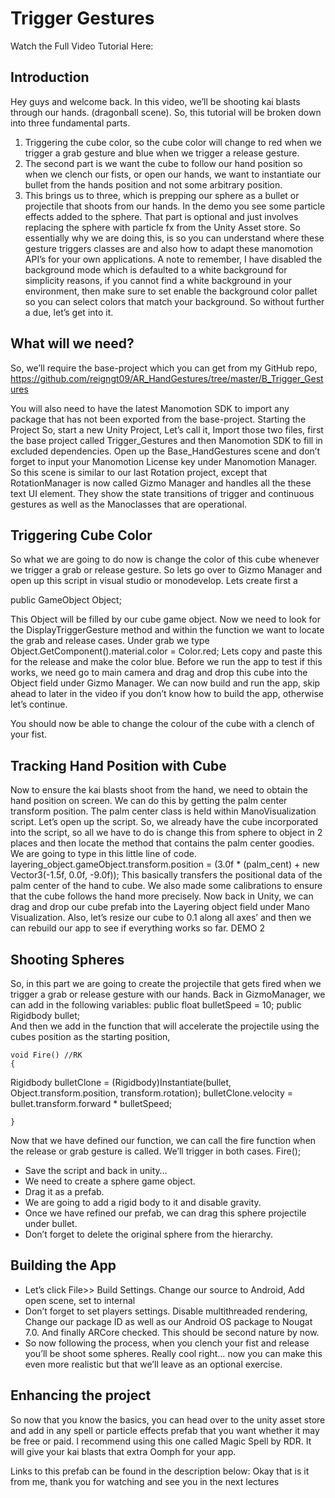 # Trigger Gestures

Watch the Full Video Tutorial Here:

## Introduction
Hey guys and welcome back. In this video, we’ll be shooting kai blasts through our hands. (dragonball scene). So, this tutorial will be broken down into three fundamental parts.

1.	Triggering the cube color, so the cube color will change to red when we trigger a grab gesture and blue when we trigger a release gesture.
2.	The second part is we want the cube to follow our hand position so when we clench our fists, or open our hands, we want to instantiate our bullet from the hands position and not some arbitrary position.
3.	This brings us to three, which is prepping our sphere as a bullet or projectile that shoots from our hands. In the demo you see some particle effects added to the sphere. That part is optional and just involves replacing the sphere with particle fx from the Unity Asset store.
So essentially why we are doing this, is so you can understand where these gesture triggers classes are and also how to adapt these manomotion API’s for your own applications. 
A note to remember, I have disabled the background mode which is defaulted to a white background for simplicity reasons, if you cannot find a white background in your environment, then make sure to set enable the background color pallet so you can select colors that match your background.
So without further a due, let’s get into it.

## What will we need?
So, we’ll require the base-project which you can get from my GitHub repo, https://github.com/reigngt09/AR_HandGestures/tree/master/B_Trigger_Gestures

You will also need to have the latest Manomotion SDK to import any package that has not been exported from the base-project.
Starting the Project
So, start a new Unity Project, Let’s call it, Import those two files, first the base project called Trigger_Gestures and then Manomotion SDK to fill in excluded dependencies. Open up the Base_HandGestures scene and don’t forget to input your Manomotion License key under Manomotion Manager.
So this scene is similar to our last Rotation project, except that RotationManager is now called Gizmo Manager and handles all the these text UI element. They show the state transitions of trigger and continuous gestures as well as the Manoclasses that are operational. 

## Triggering Cube Color 
So what we are going to do now is change the color of this cube whenever we trigger a grab or release gesture.
So lets go over to Gizmo Manager and open up this script in visual studio or monodevelop.
Lets create first a 

public GameObject Object;

This Object will be filled by our cube game object.
Now we need to look for the DisplayTriggerGesture method and within the function we want to locate the grab and release cases. Under grab we type
Object.GetComponent<Renderer>().material.color = Color.red;
Lets copy and paste this for the release and make the color blue. 
Before we run the app to test if this works, we need go to main camera and drag and drop this cube into the Object field under Gizmo Manager.
We can now build and run the app, skip ahead to later in the video if you don’t know how to build the app, otherwise let’s continue.

You should now be able to change the colour of the cube with a clench of your fist.
  
## Tracking Hand Position with Cube
Now to ensure the kai blasts shoot from the hand, we need to obtain the hand position on screen. We can do this by getting the palm center transform position. The palm center class is held within ManoVisualization script. Let’s open up the script.
So, we already have the cube incorporated into the script, so all we have to do is change this from sphere to object in 2 places and then locate the method that contains the palm center goodies. We are going to type in this little line of code. 
layering_object.gameObject.transform.position = (3.0f * (palm_cent) + new Vector3(-1.5f, 0.0f, -9.0f)); 
This basically transfers the positional data of the palm center of the hand to cube. We also made some calibrations to ensure that the cube follows the hand more precisely. 
Now back in Unity, we can drag and drop our cube prefab into the Layering object field under Mano Visualization. Also, let’s resize our cube to 0.1 along all axes’ and then we can rebuild our app to see if everything works so far.
DEMO 2
## Shooting Spheres
So, in this part we are going to create the projectile that gets fired when we trigger a grab or release gesture with our hands. Back in GizmoManager, we can add in the following variables:
    public float bulletSpeed = 10; 
    public Rigidbody bullet;  
And then we add in the function that will accelerate the projectile using the cubes position as the starting position,

    void Fire() //RK
    {

Rigidbody bulletClone = (Rigidbody)Instantiate(bullet, Object.transform.position,   transform.rotation);
        bulletClone.velocity = bullet.transform.forward * bulletSpeed;

    }
Now that we have defined our function, we can call the fire function when the release or grab gesture is called. We’ll trigger in both cases.
Fire();
*	Save the script and back in unity…
*	We need to create a sphere game object. 
*	Drag it as a prefab.
*	We are going to add a rigid body to it and disable gravity. 
*	Once we have refined our prefab, we can drag this sphere projectile under bullet.
*	Don’t forget to delete the original sphere from the hierarchy. 

## Building the App
*	Let’s click File>> Build Settings. Change our source to Android, Add open scene, set to internal
*	Don’t forget to set players settings. Disable multithreaded rendering, Change our package ID as well as our Android OS package to Nougat 7.0. And finally ARCore checked. This should be second nature by now.
*	So now following the process, when you clench your fist and release you’ll be shoot some spheres. Really cool right… now you can make this even more realistic but that we’ll leave as an optional exercise. 

## Enhancing the project
So now that you know the basics, you can head over to the unity asset store and add in any spell or particle effects prefab that you want whether it may be free or paid. I recommend using this one called Magic Spell by RDR. It will give your kai blasts that extra Oomph for your app.


Links to this prefab can be found in the description below:
Okay that is it from me, thank you for watching and see you in the next lectures








